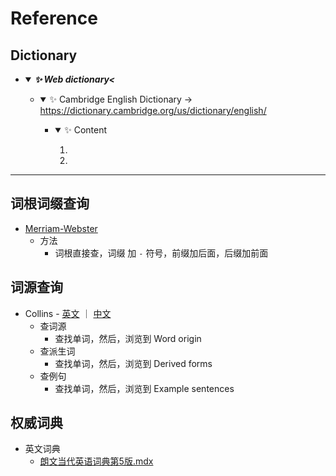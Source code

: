 
# Reference
## Dictionary
  * <details open>
        <summary>
            <i><b>✨ Web dictionary<</b></i>
        </summary>
        <ul style="disc">
            <li><a id="use-of-finder-tags"></a>
                <details open>
                    <summary>
                        ✨ Cambridge English Dictionary -> <a href="https://dictionary.cambridge.org/us/dictionary/english/">https://dictionary.cambridge.org/us/dictionary/english/</a> 
                    </summary>
                    <ul>
                        <li>
                            <details open>
                                <summary>
                                    ✨ Content
                                </summary>
                                <ol type="1">
                                    <li></li>
                                    <li></li>
                                </ol>
                            </details>
                        </li>
                    </ul>
                </details>
            </li>
        </ul>
    </details>

----
## 词根词缀查询
  * [Merriam-Webster](https://merriam-webster.com/dictionary)
    + 方法
      - 词根直接查，词缀 加 `-` 符号，前缀加后面，后缀加前面
## 词源查询
  * Collins - <a href="https://www.collinsdictionary.com/dictionary/english">英文</a> ｜ <a href="https://www.collinsdictionary.com/zh/dictionary/english">中文</a>
    + 查词源
      - 查找单词，然后，浏览到 Word origin
    + 查派生词
      - 查找单词，然后，浏览到 Derived forms
    + 查例句
      - 查找单词，然后，浏览到 Example sentences
## 权威词典
  * 英文词典
    + [朗文当代英语词典第5版.mdx](http://www.yunpangou.com/114954599903754240)<br>
